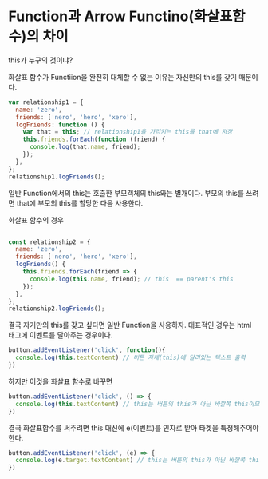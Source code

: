 
# Function과 Arrow Functino(화살표함수)의 차이 

this가 누구의 것이냐? 

화살표 함수가 Functiion을 완전히 대체할 수 없는 이유는 
자신만의 this를 갖기 때문이다.



``` js
var relationship1 = {
  name: 'zero',
  friends: ['nero', 'hero', 'xero'],
  logFriends: function () {
    var that = this; // relationship1을 가리키는 this를 that에 저장
    this.friends.forEach(function (friend) {
      console.log(that.name, friend);
    });
  },
};
relationship1.logFriends();

```
일반 Function에서의 this는 호출한 부모객체의 this와는 별개이다.
부모의 this를 쓰려면 that에 부모의 this를 할당한 다음 사용한다. 


화살표 함수의 경우 

```js

const relationship2 = {
  name: 'zero',
  friends: ['nero', 'hero', 'xero'],
  logFriends() {
    this.friends.forEach(friend => {
      console.log(this.name, friend); // this  == parent's this
    });
  },
};
relationship2.logFriends();

```

결국 자기만의 this를 갖고 싶다면 일반 Function을 사용하자.
대표적인 경우는 html 태그에 이벤트를 달아주는 경우이다.

```js
button.addEventListener('click', function(){
  console.log(this.textContent) // 버튼 자체(this)에 달려있는 텍스트 출력
})
```

하지만 이것을 화살표 함수로 바꾸면 
```js
button.addEventListener('click', () => {
  console.log(this.textContent) // this는 버튼의 this가 아닌 바깥쪽 this이므로 출력 X
})
```


결국 화살표함수를 써주려면 this 대신에 
e(이벤트)를 인자로 받아 타겟을 특정해주어야 한다. 

```js
button.addEventListener('click', (e) => {
  console.log(e.target.textContent) // this는 버튼의 this가 아닌 바깥쪽 this이므로 출력 X
})
```
